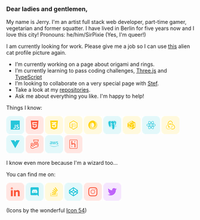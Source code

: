 ### Dear ladies and gentlemen,

My name is Jerry. I'm an artist full stack web developer, part-time gamer, vegetarian and former squatter. I have lived in Berlin for five years now and I love this city! Pronouns: he/him/SirPixie (Yes, I'm queer!)

I am currently looking for work. Please give me a job so I can use [this](https://github.com/sirPixieJerry/sirPixieJerry/blob/main/alien-cat.jpeg) alien cat profile picture again.

-   I’m currently working on a page about origami and rings.
-   I’m currently learning to pass coding challenges, [Three.js](https://threejs.org/) and [TypeScript](https://www.typescriptlang.org/)
-   I’m looking to collaborate on a very special page with [Stef](https://github.com/StefAltavista).
-   Take a look at my [repositories](https://github.com/sirPixieJerry?tab=repositories).
-   Ask me about everything you like. I'm happy to help!

Things I know:

<a href="https://developer.mozilla.org/en-US/docs/Web/JavaScript"><img src="https://github.com/sirPixieJerry/sirPixieJerry/blob/main/media/icons/javascript.png"/></a> <img src="https://github.com/sirPixieJerry/sirPixieJerry/blob/main/media/icons/html.png"/> <img src="https://github.com/sirPixieJerry/sirPixieJerry/blob/main/media/icons/css.png"/> <img src="https://github.com/sirPixieJerry/sirPixieJerry/blob/main/media/icons/node-js.png"/> <img src="https://github.com/sirPixieJerry/sirPixieJerry/blob/main/media/icons/json.png"/> <img src="https://github.com/sirPixieJerry/sirPixieJerry/blob/main/media/icons/postgresql.png"/> <img src="https://github.com/sirPixieJerry/sirPixieJerry/blob/main/media/icons/webpack.png"/> <img src="https://github.com/sirPixieJerry/sirPixieJerry/blob/main/media/icons/react.png"/> <img src="https://github.com/sirPixieJerry/sirPixieJerry/blob/main/media/icons/redux.png"/> <img src="https://github.com/sirPixieJerry/sirPixieJerry/blob/main/media/icons/vue-dot-js.png"/> <img src="https://github.com/sirPixieJerry/sirPixieJerry/blob/main/media/icons/jest.png"/> <img src="https://github.com/sirPixieJerry/sirPixieJerry/blob/main/media/icons/amazon-aws.png"/> <img src="https://github.com/sirPixieJerry/sirPixieJerry/blob/main/media/icons/heroku.png"/>

I know even more because I'm a wizard too...

You can find me on:

<img src="https://github.com/sirPixieJerry/sirPixieJerry/blob/main/media/icons/linkedin.png"/> <img src="https://github.com/sirPixieJerry/sirPixieJerry/blob/main/media/icons/discord.png"/> <img src="https://github.com/sirPixieJerry/sirPixieJerry/blob/main/media/icons/stack-overflow.png"/> <img src="https://github.com/sirPixieJerry/sirPixieJerry/blob/main/media/icons/codepen.png"/> <img src="https://github.com/sirPixieJerry/sirPixieJerry/blob/main/media/icons/instagram.png"/> <img src="https://github.com/sirPixieJerry/sirPixieJerry/blob/main/media/icons/twitter.png"/>

(Icons by the wonderful <a href="https://iconscout.com/contributors/icon-54" target="_blank">Icon 54</a>)
